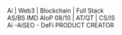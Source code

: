 Ai | Web3 | Blockchain | Full Stack  
AS/BS IMD AIoP 08/10 | AT/QT | CS/IS  
Ai -AiSEO - DeFi  PRODUCT CREATOR  
<!---
WasLostAi/WasLostAi is a ✨ special ✨ repository because its `README.md` (this file) appears on your GitHub profile.
You can click the Preview link to take a look at your changes.
--->
